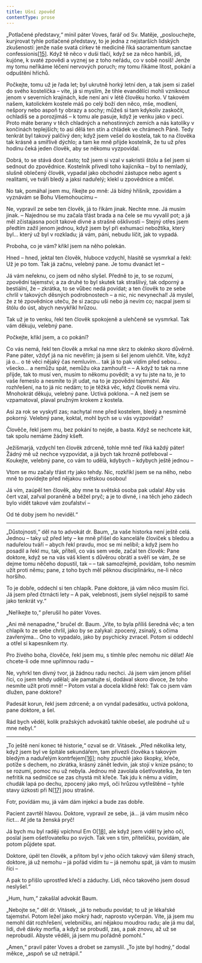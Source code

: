 ```yaml
---
title: Ušní zpověď
contentType: prose
---
```


<section>

„Potlačené představy,“ mínil páter Voves, farář od Sv. Matěje, „poslouchejte, kurýrovat tyhle potlačené představy, to je jedna z nejstarších lidských zkušeností: jenže naše svatá církev té medicíně říká sacramentum sanctae confessionis[\[15\]](./resources/undefined). Když tě něco v duši tlačí, když se za něco hanbíš, jdi, kujóne, k svaté zpovědi a vyznej se z toho neřádu, co v sobě nosíš! Jenže my tomu neříkáme léčení nervových poruch; my tomu říkáme lítost, pokání a odpuštění hříchů.

Počkejte, tomu už je řada let; byl ukrutně horký letní den, a tak jsem si zašel do svého kostelíčka – víte, já si myslím, že tihle evandělíci mohli vzniknout jenom v severních krajinách, kde není ani v létě člověku horko. V takovém našem, katolickém kostele máš po celý boží den něco, mše, modlení, nešpory nebo aspoň ty obrazy a sochy; můžeš si tam kdykoliv zaskočit, ochladíš se a porozjímáš – k tomu ale pasuje, když je venku jako v peci. Proto máte berany v těch chladných a nehostinných zemích a nás katolíky v končinách teplejších; to asi dělá ten stín a chládek ve chrámech Páně. Tedy tenkrát byl takový palčivý den; když jsem vešel do kostela, tak to na člověka tak krásně a smířlivě dýchlo; a tam ke mně přijde kostelník, že tu už přes hodinu čeká jeden člověk, aby se někomu vyzpovídal.

Dobrá, to se stává dost často; tož jsem si vzal v sakristii štólu a šel jsem si sednout do zpovědnice. Kostelník přivedl toho kajícníka – byl to nemladý, slušně oblečený člověk, vypadal jako obchodní zástupce nebo agent s realitami, ve tváři bledý a jaksi naduřelý; klekl u zpovědnice a mlčel.

No tak, pomáhal jsem mu, říkejte po mně: Já bídný hříšník, zpovídám a vyznávám se Bohu Všemohoucímu –

Ne, vypravil ze sebe ten člověk, já to říkám jinak. Nechte mne. Já musím jinak. – Najednou se mu začala třást brada a na čele se mu vyvalil pot; a já měl zčistajasna pocit takové divné a strašné ošklivosti – Stejný otřes jsem předtím zažil jenom jednou, když jsem byl při exhumaci nebožtíka, který byl… který už byl v rozkladu; já vám, páni, nebudu líčit, jak to vypadá.

Proboha, co je vám? křikl jsem na něho polekán.

Hned – hned, jektal ten člověk, hluboce vzdychl, hlasitě se vysmrkal a řekl: Už je po tom. Tak já začnu, velebný pane. Je tomu dvanáct let –

Já vám neřeknu, co jsem od něho slyšel. Předně to je, to se rozumí, zpovědní tajemství; a za druhé to byl skutek tak strašlivý, tak odporný a bestiální, že – zkrátka, to se vůbec nedá povídat; a ten člověk to ze sebe chrlil v takových děsných podrobnostech – a nic, nic nevynechal! Já myslel, že z té zpovědnice uteču, že si zacpu uši nebo já nevím co; nacpal jsem si štólu do úst, abych nevykřikl hrůzou.

Tak už je to venku, řekl ten člověk spokojeně a ulehčeně se vysmrkal. Tak vám děkuju, velebný pane.

Počkejte, křikl jsem, a co pokání?

Co vás nemá, řekl ten člověk a mrkal na mne skrz to okénko skoro důvěrně. Pane páter, vždyť já na nic nevěřím; já jsem si šel jenom ulehčit. Víte, když já o… o té věci nějaký čas nemluvím… tak já to pak vidím před sebou… všecko… a nemůžu spát, nemůžu oka zamhouřit – – A když to tak na mne přijde, tak to musí ven, musím to někomu povědít; a vy tu jste na to, je to vaše řemeslo a nesmíte to jít udat, na to je zpovědní tajemství. Ale rozhřešení, na to já nic nedám; to je těžká věc, když člověk nemá víru. Mnohokrát děkuju, velebný pane. Uctivá poklona. – A než jsem se vzpamatoval, plaval pružným krokem z kostela.

Asi za rok se vyskytl zas; nachytal mne před kostelem, bledý a nesmírně pokorný. Velebný pane, koktal, mohl bych se u vás vyzpovídat?

Člověče, řekl jsem mu, bez pokání to nejde, a basta. Když se nechcete kát, tak spolu nemáme žádný kšeft.

Ježíšmarjá, vzdychl ten člověk zdrceně, tohle mně teď říká každý páter! Žádný mě už nechce vyzpovídat, a já bych tak hrozně potřeboval – Koukejte, velebný pane, co vám to udělá, kdybych – kdybych ještě jednou –

Vtom se mu začaly třást rty jako tehdy. Nic, rozkřikl jsem se na něho, nebo mně to povídejte před nějakou světskou osobou!

Já vím, zaúpěl ten člověk, aby mne ta světská osoba pak udala! Aby vás čert vzal, zařval poraněně a běžel pryč; a je to divné, i na těch jeho zádech bylo vidět takové vám zoufalství –

Od té doby jsem ho neviděl.“

* * *

„Důstojnosti,“ děl na to advokát dr. Baum, „ta vaše historka není ještě celá. Jednou – taky už před lety – ke mně přišel do kanceláře človíček s bledou a naduřelou tváří – abych řekl pravdu, moc se mi nelíbil; a když jsem ho posadil a řekl mu, tak, příteli, co vás sem vede, začal ten člověk: Pane doktore, když se na vás váš klient s důvěrou obrátí a svěří se vám, že se dejme tomu něčeho dopustil, tak – – tak samozřejmě, povídám, toho nesmím užít proti němu; pane, z toho bych měl pěknou disciplinárku, ne-li něco horšího.

To je dobře, oddechl si ten chlapík. Pane doktore, já vám něco musím říci. Já jsem před čtrnácti lety – A pak, velebnosti, jsem slyšel nejspíš to samé jako tenkrát vy.“

„Neříkejte to,“ přerušil ho páter Voves.

„Ani mě nenapadne,“ bručel dr. Baum. „Víte, to byla příliš šeredná věc; a ten chlapík to ze sebe chrlil, jako by se zalykal: zpocený, zsinalý, s očima zavřenýma… Ono to vypadalo, jako by psychicky zvracel. Potom si oddechl a otřel si kapesníkem rty.

Pro živého boha, člověče, řekl jsem mu, s tímhle přec nemohu nic dělat! Ale chcete-li ode mne upřímnou radu –

Ne, vyhrkl ten divný tvor, já žádnou radu nechci. Já jsem vám jenom přišel říci, co jsem tehdy udělal; ale pamatujte si, dodával skoro divoce, že toho nesmíte užít proti mně! – Potom vstal a docela klidně řekl: Tak co jsem vám dlužen, pane doktore?

Padesát korun, řekl jsem zdrceně; a on vyndal padesátku, uctivá poklona, pane doktore, a šel.

Rád bych věděl, kolik pražských advokátů takhle obešel, ale podruhé už u mne nebyl.“

* * *

„To ještě není konec té historie,“ ozval se dr. Vitásek. „Před několika lety, když jsem byl ve špitále sekundářem, tam přivezli člověka s takovým bledým a naduřelým kontrfejem[\[16\]](./resources/undefined); nohy zpuchlé jako škopky, křeče, potíže s dechem, no zkrátka, krásný zánět ledvin, jak stojí v knize psáno; to se rozumí, pomoc mu už nebyla. Jednou mě zavolala ošetřovatelka, že ten nefritik na sedmičce se zas chystá mít křeče. Tak jdu k němu a vidím, chudák lapá po dechu, zpocený jako myš, oči hrůzou vytřeštěné – tyhle stavy úzkosti při N[\[17\]](./resources/undefined) jsou strašné.

Fotr, povídám mu, já vám dám injekci a bude zas dobře.

Pacient zavrtěl hlavou. Doktore, vypravil ze sebe, já… já vám musím něco říct… Ať jde ta ženská pryč!

Já bych mu byl raději vpíchnul Em O[\[18\]](./resources/undefined), ale když jsem viděl ty jeho oči, poslal jsem ošetřovatelku po svých. Tak ven s tím, přítelíčku, povídám, ale potom půjdete spat.

Doktore, úpěl ten člověk, a přitom byl v jeho očích takový vám šílený strach, doktore, já už nemohu – já pořád vidím tu – já nemohu spát, já vám to musím říci –

A pak to přišlo uprostřed křečí a záduchy. Lidi, něco takového jsem dosud neslyšel.“

„Hum, hum,“ zakašlal advokát Baum.

„Nebojte se,“ děl dr. Vitásek, „já to nebudu povídat; to už je lékařské tajemství. Potom ležel jako mokrý hadr, naprosto vyčerpán. Víte, já jsem mu nemohl dát rozhřešení, velebníčku, ani nějakou moudrou radu; ale já mu dal, lidi, dvě dávky morfia, a když se probudil, zas, a pak znovu, až už se neprobudil. Abyste věděli, já jsem mu pořádně pomohl.“

„Amen,“ pravil páter Voves a drobet se zamyslil. „To jste byl hodný,“ dodal měkce, „aspoň se už netrápil.“

</section>
